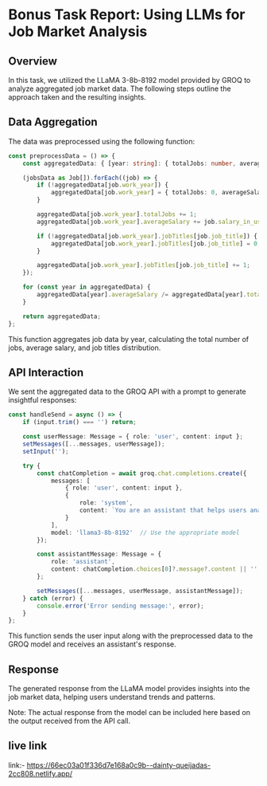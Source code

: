 # Bonus Task Report: Using LLMs for Job Market Analysis

## Overview

In this task, we utilized the LLaMA 3-8b-8192 model provided by GROQ to analyze aggregated job market data. The following steps outline the approach taken and the resulting insights.

## Data Aggregation

The data was preprocessed using the following function:

```typescript
const preprocessData = () => {
    const aggregatedData: { [year: string]: { totalJobs: number, averageSalary: number, jobTitles: { [title: string]: number } } } = {};

    (jobsData as Job[]).forEach((job) => {
        if (!aggregatedData[job.work_year]) {
            aggregatedData[job.work_year] = { totalJobs: 0, averageSalary: 0, jobTitles: {} };
        }

        aggregatedData[job.work_year].totalJobs += 1;
        aggregatedData[job.work_year].averageSalary += job.salary_in_usd;

        if (!aggregatedData[job.work_year].jobTitles[job.job_title]) {
            aggregatedData[job.work_year].jobTitles[job.job_title] = 0;
        }

        aggregatedData[job.work_year].jobTitles[job.job_title] += 1;
    });

    for (const year in aggregatedData) {
        aggregatedData[year].averageSalary /= aggregatedData[year].totalJobs;
    }

    return aggregatedData;
};
```
This function aggregates job data by year, calculating the total number of jobs, average salary, and job titles distribution.

## API Interaction
We sent the aggregated data to the GROQ API with a prompt to generate insightful responses:

```typescript
const handleSend = async () => {
    if (input.trim() === '') return;

    const userMessage: Message = { role: 'user', content: input };
    setMessages([...messages, userMessage]);
    setInput('');

    try {
        const chatCompletion = await groq.chat.completions.create({
            messages: [
                { role: 'user', content: input },
                {
                    role: 'system',
                    content: `You are an assistant that helps users analyze job market data. Here's the aggregated data you should use for reference: ${JSON.stringify(preprocessData())}`
                }
            ],
            model: 'llama3-8b-8192'  // Use the appropriate model
        });

        const assistantMessage: Message = {
            role: 'assistant',
            content: chatCompletion.choices[0]?.message?.content || '',
        };

        setMessages([...messages, userMessage, assistantMessage]);
    } catch (error) {
        console.error('Error sending message:', error);
    }
};
```
This function sends the user input along with the preprocessed data to the GROQ model and receives an assistant's response.
## Response
The generated response from the LLaMA model provides insights into the job market data, helping users understand trends and patterns.

Note: The actual response from the model can be included here based on the output received from the API call.

## live link 
link:- https://66ec03a01f336d7e168a0c9b--dainty-queijadas-2cc808.netlify.app/

